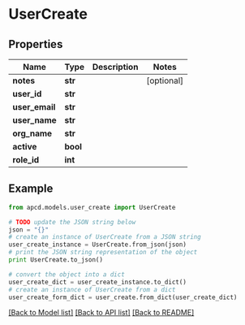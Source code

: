 # UserCreate


## Properties

Name | Type | Description | Notes
------------ | ------------- | ------------- | -------------
**notes** | **str** |  | [optional] 
**user_id** | **str** |  | 
**user_email** | **str** |  | 
**user_name** | **str** |  | 
**org_name** | **str** |  | 
**active** | **bool** |  | 
**role_id** | **int** |  | 

## Example

```python
from apcd.models.user_create import UserCreate

# TODO update the JSON string below
json = "{}"
# create an instance of UserCreate from a JSON string
user_create_instance = UserCreate.from_json(json)
# print the JSON string representation of the object
print UserCreate.to_json()

# convert the object into a dict
user_create_dict = user_create_instance.to_dict()
# create an instance of UserCreate from a dict
user_create_form_dict = user_create.from_dict(user_create_dict)
```
[[Back to Model list]](../README.md#documentation-for-models) [[Back to API list]](../README.md#documentation-for-api-endpoints) [[Back to README]](../README.md)


